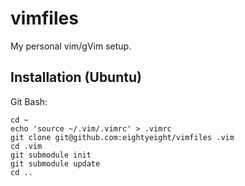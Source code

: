 # vimfiles

My personal vim/gVim setup.

## Installation (Ubuntu)

Git Bash:
```
cd ~
echo 'source ~/.vim/.vimrc' > .vimrc
git clone git@github.com:eightyeight/vimfiles .vim
cd .vim
git submodule init
git submodule update
cd ..
```
